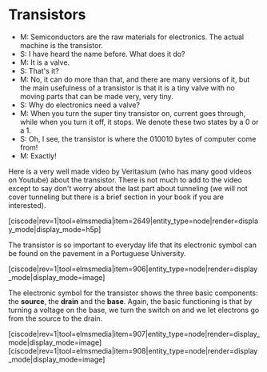 # Transistors

* M: Semiconductors are the raw materials for electronics. The actual machine is the transistor.
* S: I have heard the name before. What does it do?
* M: It is a valve.
* S: That's it?
* M: No, it can do more than that, and there are many versions of it, but the main usefulness of a transistor is that it is a tiny valve with no moving parts that can be made very, very tiny.
* S: Why do electronics need a valve?
* M: When you turn the super tiny transistor on, current goes through, while when you turn it off, it stops. We denote these two states by a 0 or a 1.
* S: Oh, I see, the transistor is where the 010010 bytes of computer come from!
* M: Exactly!

Here is a very well made video by Veritasium \(who has many good videos on Youtube\) about the transistor. There is not much to add to the video except to say don't worry about the last part about tunneling \(we will not cover tunneling but there is a brief section in your book if you are interested\).

\[ciscode\|rev=1\|tool=elmsmedia\|item=2649\|entity\_type=node\|render=display\_mode\|display\_mode=h5p\]

The transistor is so important to everyday life that its electronic symbol can be found on the pavement in a Portuguese University.

\[ciscode\|rev=1\|tool=elmsmedia\|item=906\|entity\_type=node\|render=display\_mode\|display\_mode=image\]

The electronic symbol for the transistor shows the three basic components: the **source**, the **drain** and the **base**. Again, the basic functioning is that by turning a voltage on the base, we turn the switch on and we let electrons go from the source to the drain.

\[ciscode\|rev=1\|tool=elmsmedia\|item=907\|entity\_type=node\|render=display\_mode\|display\_mode=image\] \[ciscode\|rev=1\|tool=elmsmedia\|item=908\|entity\_type=node\|render=display\_mode\|display\_mode=image\]

